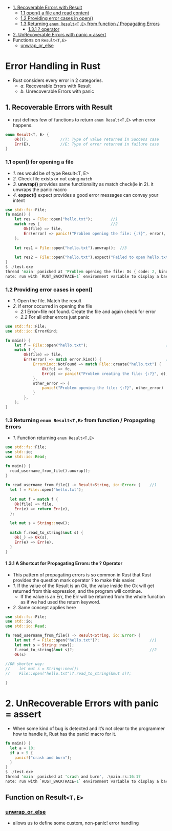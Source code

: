 - [1. Recoverable Errors with Result](#recerrors)
  - [1.1 open() a file and read content](#open)
  - [1.2 Providing error cases in open()](#err)
  - [1.3 Returning `enum Result<T,E>` from function / Propagating Errors](#ret)
    - [1.3.1 ? operator](#operator)
- [2. UnRecoverable Errors with panic = assert](#panic)
- Functions on `Result<T,E>`
  - [unwrap_or_else](#ue)

# Error Handling in Rust
- Rust considers every error in 2 categories.
  - _a._ Recoverable Errors with Result
  - _b._ Unrecoverable Errors with panic

<a name=recerrors></a>
## 1. Recoverable Errors with Result
- rust defines few of functions to return `enum Result<T,E>` when error happens.
```rs
enum Result<T, E> {
    Ok(T),              //T: Type of value returned in Success case
    Err(E),             //E: Type of error returned in failure case
}
```

<a name=open></a>
### 1.1 open() for opening a file
- _1._ res would be of type Result<T, E>
- _2._ Check file exists or not using `match` 
- _3._ **unwrap()** provides same functionality as match check(ie in 2). it unwraps the panic macro
- _4._ **expect()** expect provides a good error messages can convey your intent
```rs
use std::fs::File;
fn main() {
    let res = File::open("hello.txt");        //1
    match res {                               //2
        Ok(file) => file,
        Err(error) => panic!("Problem opening the file: {:?}", error),
    };
    
    let res1 = File::open("hello.txt").unwrap();  //3
    
    let res2 = File::open("hello.txt").expect("Failed to open hello.txt");      //4
}
$ ./test.exe
thread 'main' panicked at 'Problem opening the file: Os { code: 2, kind: NotFound, message: "The system cannot find the file specified." }', .\main.rs:16:23
note: run with `RUST_BACKTRACE=1` environment variable to display a backtrace
```

<a name=err></a>
### 1.2 Providing error cases in open()
  - _1._ Open the file. Match the result
  - _2._ if error occurred in opening the file
    - _2.1_ Error=file not found. Create the file and again check for error
    - _2.2_ For all other errors just panic
```rs
use std::fs::File;
use std::io::ErrorKind;

fn main() {
    let f = File::open("hello.txt");                                  //1
    match f {
        Ok(file) => file,
        Err(error) => match error.kind() {                            //2
            ErrorKind::NotFound => match File::create("hello.txt") {   //2.1
                Ok(fc) => fc,
                Err(e) => panic!("Problem creating the file: {:?}", e),
            },
            other_error => {                                           //2.2
                panic!("Problem opening the file: {:?}", other_error)
            }
        },
    };
}
```

<a name=ret></a>
### 1.3 Returning `enum Result<T,E>` from function / Propagating Errors
- _1._ Function returning `enum Result<T,E>`
```rs
use std::fs::File;
use std::io;
use std::io::Read;

fn main() {
  read_username_from_file().unwrap();      
}
    
fn read_username_from_file() -> Result<String, io::Error> {    //1
  let f = File::open("hello.txt");
    
  let mut f = match f {
    Ok(file) => file,
    Err(e) => return Err(e),
  };
    
  let mut s = String::new();
    
  match f.read_to_string(&mut s) {
    Ok(_) => Ok(s),
    Err(e) => Err(e),
  }
}
```

<a name=operator></a>
#### 1.3.1 A Shortcut for Propagating Errors: the ? Operator
- This pattern of propagating errors is so common in Rust that Rust provides the question mark operator ? to make this easier.
- _1._ If the value of the Result is an Ok, the value inside the Ok will get returned from this expression, and the program will continue.
  - If the value is an Err, the Err will be returned from the whole function as if we had used the return keyword.
- _2._ Same concept applies here
```rust
use std::fs::File;
use std::io;
use std::io::Read;

fn read_username_from_file() -> Result<String, io::Error> {
    let mut f = File::open("hello.txt")?;                      //1
    let mut s = String::new();
    f.read_to_string(&mut s)?;                                 //2
    Ok(s)
    
//OR shorter way:
//    let mut s = String::new();
//    File::open("hello.txt")?.read_to_string(&mut s)?;

}
```

<a name=panic></a>
# 2. UnRecoverable Errors with panic = assert
- When some kind of bug is detected and it’s not clear to the programmer how to handle it, Rust has the panic! macro for it.
```rust
fn main() {
  let a = 10;
  if a > 5 {
    panic!("crash and burn");
  }
}
$ ./test.exe
thread 'main' panicked at 'crash and burn', .\main.rs:16:17
note: run with `RUST_BACKTRACE=1` environment variable to display a backtrace
```

## Function on Result`<T,E>`
<a name=ue></a>
### [unwrap_or_else](https://doc.rust-lang.org/std/result/enum.Result.html#method.unwrap_or_else)
- allows us to define some custom, non-panic! error handling

